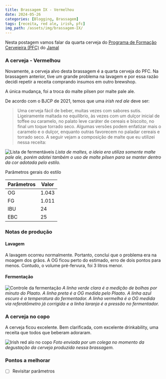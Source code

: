 ```yaml
---
title: Brassagem IX - Vermelhou
date: 2024-05-26
categories: [Blogging, Brassagem]
tags: [receita, red ale, irish, pfc]
img_path: /assets/img/brassagem-IX/
---
```


Nesta postagem vamos falar da quarta cerveja do [Programa de Formação Cervejeira (PFC)](https://beerschool.com.br/programa-de-formacao-cervejeira-beer-school/) do [Jamal](https://www.instagram.com/jamal_awadallak/)

### A cerveja - Vermelhou

Novamente, a cerveja alvo desta brassagem é a quarta cerveja do PFC. Na brassagem anterior, tive um grande problema na lavagem e por essa razão decidi repetir a receita comprando insumos em outro brewshop.

A única mudança, foi a troca do malte pilsen por malte pale ale.

De acordo com o  BJCP de 2021, temos que uma *irish red ale* deve ser:

>  Uma cerveja fácil de beber, muitas vezes com sabores sutis. Ligeiramente maltada no equilíbrio, às vezes com um dulçor inicial de toffee ou caramelo, no palato leve caráter de cereais e biscoito, no final um toque torrado seco. Algumas versões podem enfatizar mais o caramelo e o dulçor, enquanto outras favorecem no paladar cereais e torrado seco.
A seguir vejam a composição de malte que eu utilizei nessa receita:

![Lista de fermentáveis](fermentaveis.png)
_Lista de maltes, a ideia era utiliza somente malte pale ale, porém adotei também o uso de malte pilsen para se manter dentro da cor adotada pelo estilo._

Parâmetros gerais do estilo

| Parâmetros | Valor |
|---|---|
| OG | 1.043 |
| FG | 1.011 |
| IBU | 24 |
| EBC | 25 |


### Notas de produção

#### Lavagem

A lavagem ocorreu normalmente. Portanto, conclui que o problema era na moagem dos grãos. A OG ficou perto do estimado, erro de dois pontos para menos. Contudo, o volume pré-fervura, foi 3 litros menor.

#### Fermentação


![Controle da fermentação](fermentacao.png)
_A linha verde clara é a medição de bolhas por minuto do Plaato. A linha preta é a OG medida pelo Plaato. A linha azul escuro é a temperatura do fermentador. A linha vermelha é a OG medida via referatômetro já corrigida e a linha laranja é a pressão no fermentador._

### A cerveja no copo

A cerveja ficou excelente. Bem clarificada, com excelente drinkability, uma receita que todos que beberam adoraram.


![Irish red alo no copo](nocopo.jpg)
_Foto enviada por um colega no momento da degustação da cerveja produzida nessa brassagem._


### Pontos a melhorar

- [ ] Revisitar parâmetros
